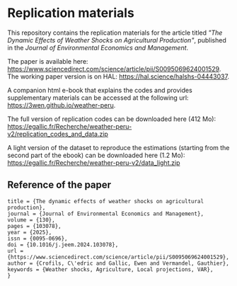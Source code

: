 # Replication materials

This repository contains the replication materials for the article titled 
_"The Dynamic Effects of Weather Shocks on Agricultural Production"_, published in the _Journal of Environmental Economics and Management_.

The paper is available here: <https://www.sciencedirect.com/science/article/pii/S0095069624001529>.
The working paper version is on HAL: <https://hal.science/halshs-04443037>.

A companion html e-book that explains the codes and provides supplementary materials can be accessed at the following url: <https://3wen.github.io/weather-peru>.

The full version of replication codes can be downloaded here (412 Mo): <https://egallic.fr/Recherche/weather-peru-v2/replication_codes_and_data.zip>

A light version of the dataset to reproduce the estimations (starting from the second part of the ebook) can be downloaded here (1.2 Mo): <https://egallic.fr/Recherche/weather-peru-v2/data_light.zip> 


## Reference of the paper

```
title = {The dynamic effects of weather shocks on agricultural production},
journal = {Journal of Environmental Economics and Management},
volume = {130},
pages = {103078},
year = {2025},
issn = {0095-0696},
doi = {10.1016/j.jeem.2024.103078},
url = {https://www.sciencedirect.com/science/article/pii/S0095069624001529},
author = {Crofils, C\'edric and Gallic, Ewen and Vermandel, Gauthier},
keywords = {Weather shocks, Agriculture, Local projections, VAR},
}
```
